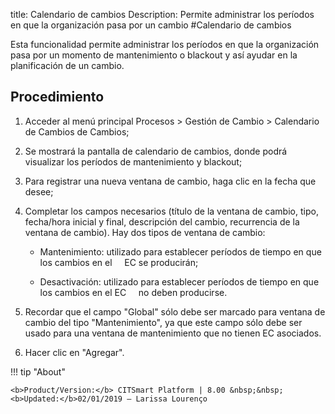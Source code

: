 title: Calendario de cambios
Description: Permite administrar los períodos en que la organización pasa por un cambio
#Calendario de cambios

Esta funcionalidad permite administrar los períodos en que la organización pasa por un momento de mantenimiento o blackout y así ayudar en la planificación de un cambio.

Procedimiento
------------

1.  Acceder al menú principal Procesos \>
    Gestión de Cambio \> Calendario de Cambios de Cambios;

2.  Se mostrará la pantalla de calendario de cambios, donde podrá visualizar los períodos de mantenimiento y blackout;

3.  Para registrar una nueva ventana de cambio, haga clic en la fecha que desee;

4.  Completar los campos necesarios (título de la ventana de cambio, tipo, fecha/hora
    inicial y final, descripción del cambio, recurrencia de la ventana de cambio).
    Hay dos tipos de ventana de cambio:

    -   Mantenimiento: utilizado para establecer períodos de tiempo en que los cambios en el
    EC se producirán;

    -   Desactivación: utilizado para establecer períodos de tiempo en que los cambios en el EC
    no deben producirse.

5.  Recordar que el campo "Global" sólo debe ser marcado para ventana de cambio del
    tipo "Mantenimiento", ya que este campo sólo debe ser usado para una ventana
    de mantenimiento que no tienen EC asociados.

6.  Hacer clic en "Agregar".

!!! tip "About"

    <b>Product/Version:</b> CITSmart Platform | 8.00 &nbsp;&nbsp;
    <b>Updated:</b>02/01/2019 – Larissa Lourenço
